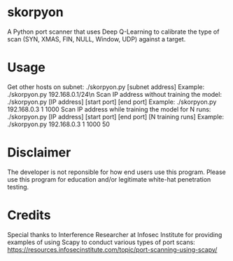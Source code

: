 # skorpyon
A Python port scanner that uses Deep Q-Learning to calibrate the type of scan (SYN, XMAS, FIN, NULL, Window, UDP) against a target.

# Usage
Get other hosts on subnet: ./skorpyon.py [subnet address]
Example: ./skorpyon.py 192.168.0.1/24\n
Scan IP address without training the model:
./skorpyon.py [IP address] [start port] [end port]
Example: ./skorpyon.py 192.168.0.3 1 1000
Scan IP address while training the model for N runs:
./skorpyon.py [IP address] [start port] [end port] [N training runs]
Example: ./skorpyon.py 192.168.0.3 1 1000 50

# Disclaimer
The developer is not reponsible for how end users use this program. Please use this program for education and/or legitimate white-hat penetration testing.

# Credits

Special thanks to Interference Researcher at Infosec Institute for providing examples of using Scapy to conduct various types of port scans: https://resources.infosecinstitute.com/topic/port-scanning-using-scapy/


